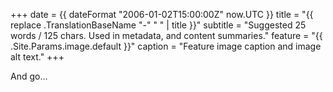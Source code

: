 +++
date = {{ dateFormat "2006-01-02T15:00:00Z" now.UTC }}
title = "{{ replace .TranslationBaseName "-" " " | title }}"
subtitle = "Suggested 25 words / 125 chars. Used in metadata, and content summaries."
feature = "{{ .Site.Params.image.default }}"
caption = "Feature image caption and image alt text."
+++

And go...
